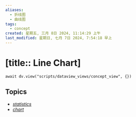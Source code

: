```yaml
---
aliases:
  - 折线图
  - 曲线图
tags:
  - concept
created: 星期五, 三月 8日 2024, 11:14:29 上午
last_modified: 星期日, 七月 7日 2024, 7:54:18 早上
---
```


# [title:: Line Chart]

```dataviewjs
await dv.view("scripts/dataview_views/concept_view", {})
```

## Topics

- [_statistics_](_statistics_.md)
- [_chart_](_chart_.md)
